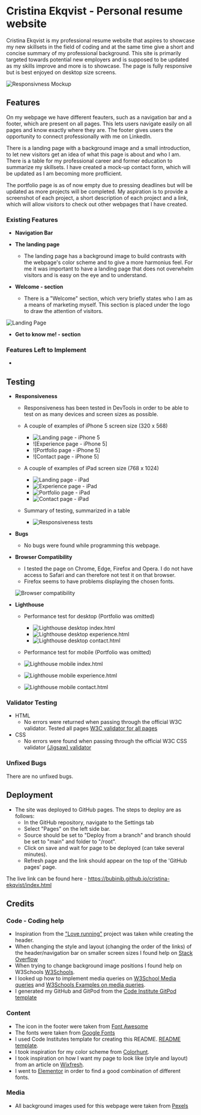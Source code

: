 # Cristina Ekqvist - Personal resume website

Cristina Ekqvist is my professional resume website that aspires to showcase my new skillsets in the field of coding and at the same time give a short and concise summary of my professional background. This site is primarily targeted towards potential new employers and is supposed to be updated as my skills improve and more is to showcase. The page is fully responsive but is best enjoyed on desktop size screens.

![Responsivness Mockup](/assets/images/responsiveness-showcase.png)

## Features 

On my webpage we have different feauters, such as a navigation bar and a footer, which are present on all pages. This lets users navigate easily on all pages and know exactly where they are. The footer gives users the opportunity to connect professionally with me on LinkedIn. 

There is a landing page with a background image and a small introduction, to let new visitors get an idea of what this page is about and who I am. There is a table for my professional career and former education to summarize my skillsets. I have created a mock-up contact form, which will be updated as I am becoming more profficient.

The portfolio page is as of now empty due to pressing deadlines but will be updated as more projects will be completed. My aspiration is to provide a screenshot of each project, a short description of each project and a link, which will allow visitors to check out other webpages that I have created.

### Existing Features

- __Navigation Bar__



- __The landing page__

  - The landing page has a background image to build contrasts with the webpage's color scheme and to give a more harmonius feel. For me it was important to have a landing page that does not overwhelm visitors and is easy on the eye and to understand. 

- __Welcome - section__
  - There is a "Welcome" section, which very briefly states who I am as a means of marketing myself. This section is placed under the logo to draw the attention of visitors.

![Landing Page](/assets/images/landing-page.png)

- __Get to know me! - section__



### Features Left to Implement

- 

## Testing 

- __Responsiveness__

  - Responsiveness has been tested in DevTools in order to be able to test on as many devices and screen sizes as possible.

  - A couple of examples of iPhone 5 screen size (320 x 568)

    - ![Landing page - iPhone 5]()
    - ![Experience page - iPhone 5]
    - ![Portfolio page - iPhone 5]
    - ![Contact page - iPhone 5]

  - A couple of examples of iPad screen size (768 x 1024)

    - ![Landing page - iPad]()
    - ![Experience page - iPad]()
    - ![Portfolio page - iPad]()
    - ![Contact page - iPad]()
  
  - Summary of testing, summarized in a table

    - ![Responsiveness tests]()

- __Bugs__

  - No bugs were found while programming this webpage. 

- __Browser Compatibility__

  - I tested the page on Chrome, Edge, Firefox and Opera. I do not have access to Safari and can therefore not test it on that browser.
  - Firefox seems to have problems displaying the chosen fonts.

  ![Browser compatibility]()

- __Lighthouse__

  - Performance test for desktop (Portfolio was omitted)
    - ![Lighthouse desktop index.html]()
    - ![Lighthouse desktop experience.html]()
    - ![Lighthouse desktop contact.html]()

   - Performance test for mobile (Portfolio was omitted)
    - ![Lighthouse mobile index.html]()
    - ![Lighthouse mobile experience.html]()
    - ![Lighthouse mobile contact.html]()

### Validator Testing 

- HTML
  - No errors were returned when passing through the official W3C validator. Tested all pages [W3C validator for all pages](/assets/images/w3c-html.png)
- CSS
  - No errors were found when passing through the official W3C CSS validator [(Jigsaw) validator](/assets/images/w3c-css.png)

### Unfixed Bugs

There are no unfixed bugs. 

## Deployment 

- The site was deployed to GitHub pages. The steps to deploy are as follows: 
  - In the GitHub repository, navigate to the Settings tab 
  - Select "Pages" on the left side bar.
  - Source should be set to "Deploy from a branch" and branch should be set to "main" and folder to "/root".
  - Click on save and wait for page to be deployed (can take several minutes).
  - Refresh page and the link should appear on the top of the 'GitHub pages' page.

The live link can be found here - https://bubinib.github.io/cristina-ekqvist/index.html 


## Credits 

### Code - Coding help

- Inspiration from the ["Love running"](https://github.com/Code-Institute-Solutions/love-running-2.0-sourcecode/tree/main/02-creating-the-header/05-navigation-styling-2) project was taken while creating the header.
- When changing the style and layout (changing the order of the links) of the header/navigation bar on smaller screen sizes I found help on [Stack Overflow](https://stackoverflow.com/questions/39217732/is-it-possible-to-change-the-order-of-list-items-using-css3) 
- When trying to change background image positions I found help on W3Schools [W3Schools](https://www.w3schools.com/cssref/pr_background-position.php).
- I looked up how to implement media queries on [W3School Media queries](https://www.w3schools.com/css/css3_mediaqueries_ex.asp) and [W3Schools Examples on media queries](https://www.w3schools.com/css/css_rwd_mediaqueries.asp).
- I generated my GitHub and GitPod from the [Code Institute GitPod template](https://github.com/Code-Institute-Org/gitpod-full-template)

### Content 

- The icon in the footer were taken from [Font Awesome](https://fontawesome.com/)
- The fonts were taken from [Google Fonts](https://fonts.google.com/)
- I used Code Institutes template for creating this README. [README template](https://github.com/Code-Institute-Solutions/readme-template).
- I took inspiration for my color scheme from [Colorhunt](https://colorhunt.co/palettes/earth).
- I took inspiration on how I want my page to look like (style and layout) from an article on [Wixfresh](https://www.wixfresh.com/post/resume-websites).
- I went to [Elementor](https://elementor.com/blog/font-pairing/) in order to find a good combination of different fonts.


### Media

- All background images used for this webpage were taken from [Pexels](https://www.pexels.com/sv-se/)